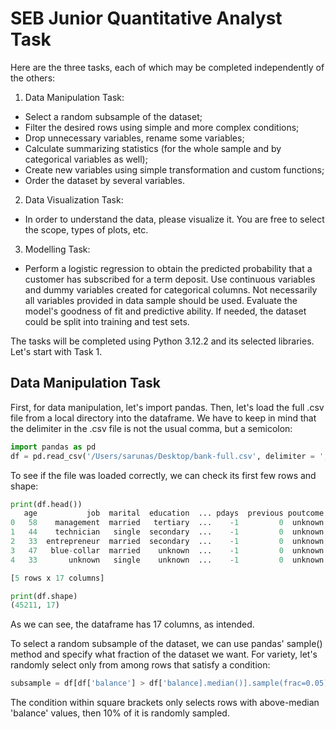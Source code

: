 # SEB Junior Quantitative Analyst Task

Here are the three tasks, each of which may be completed independently of the others:

1) Data Manipulation Task:
  - Select a random subsample of the dataset;
  - Filter the desired rows using simple and more complex conditions;
  - Drop unnecessary variables, rename some variables;
  - Calculate summarizing statistics (for the whole sample and by categorical variables as well);
  - Create new variables using simple transformation and custom functions;
  - Order the dataset by several variables.

2) Data Visualization Task:
  - In order to understand the data, please visualize it. You are free to select the scope, types of plots, etc.

3) Modelling Task:
  - Perform a logistic regression to obtain the predicted probability that a customer has subscribed for a term deposit.
    Use continuous variables and dummy variables created for categorical columns. Not necessarily all variables provided in data sample should be used.
    Evaluate the model's goodness of fit and predictive ability. If needed, the dataset could be split into training and test sets.

The tasks will be completed using Python 3.12.2 and its selected libraries. Let's start with Task 1.

## Data Manipulation Task

First, for data manipulation, let's import pandas. Then, let's load the full .csv file from a local directory into the dataframe. We have to keep in mind that the delimiter in the .csv file is not the usual comma, but a semicolon:

```python
import pandas as pd
df = pd.read_csv('/Users/sarunas/Desktop/bank-full.csv', delimiter = ';')
```
To see if the file was loaded correctly, we can check its first few rows and shape:
```python
print(df.head())
   age           job  marital  education  ... pdays  previous poutcome   y
0   58    management  married   tertiary  ...    -1         0  unknown  no
1   44    technician   single  secondary  ...    -1         0  unknown  no
2   33  entrepreneur  married  secondary  ...    -1         0  unknown  no
3   47   blue-collar  married    unknown  ...    -1         0  unknown  no
4   33       unknown   single    unknown  ...    -1         0  unknown  no

[5 rows x 17 columns]

print(df.shape)
(45211, 17)
```
As we can see, the dataframe has 17 columns, as intended.

To select a random subsample of the dataset, we can use pandas' sample() method and specify what fraction of the dataset we want. For variety, let's randomly select only from among rows that satisfy a condition:
```python
subsample = df[df['balance'] > df['balance].median()].sample(frac=0.05)
```
The condition within square brackets only selects rows with above-median 'balance' values, then 10% of it is randomly sampled.
